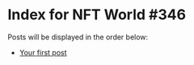 # Index for NFT World #346
Posts will be displayed in the order below:

- [Your first post](./001-first.md)

